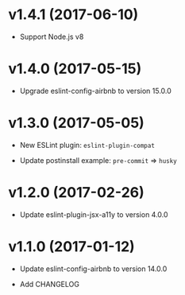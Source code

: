 # v1.4.1 (2017-06-10)

- Support Node.js v8

# v1.4.0 (2017-05-15)

- Upgrade eslint-config-airbnb to version 15.0.0

# v1.3.0 (2017-05-05)

- New ESLint plugin: `eslint-plugin-compat`

- Update postinstall example: `pre-commit` => `husky`

# v1.2.0 (2017-02-26)

- Update eslint-plugin-jsx-a11y to version 4.0.0

# v1.1.0 (2017-01-12)

- Update eslint-config-airbnb to version 14.0.0

- Add CHANGELOG
